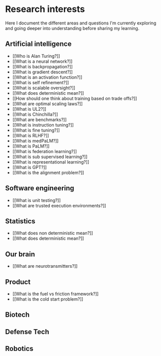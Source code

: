 # Research interests

Here I document the different areas and questions I'm currently exploring and going deeper into understanding before sharing my learning.

## Artificial intelligence
- [[Who is Alan Turing?]]
- [[What is a neural network?]]
- [[What is backpropagation?]]
- [[What is gradient descent?]]
- [[What is an activation function?]]
- [[What is self refinement?]]
- [[What is scalable oversight?]]
- [[What does deterministic mean?]]
- [[How should one think about training based on trade offs?]]
- [[What are optimal scaling laws?]]
- [[What is UL2?]]
- [[What is Chinchilla?]]
- [[What are benchmarks?]]
- [[What is instruction tuning?]]
- [[What is fine tuning?]]
- [[What is RLHF?]]
- [[What is medPaLM?]]
- [[What is PaLM?]]
- [[What is federation learning?]]
- [[What is sub supervised learning?]]
- [[What is representational learning?]]
- [[What is GPT?]]
- [[What is the alignment problem?]]

## Software engineering
- [[What is unit testing?]]
- [[What are trusted execution environments?]]

## Statistics
- [[What does non deterministic mean?]]
- [[What does deterministic mean?]]

## Our brain
- [[What are neurotransmitters?]]

## Product
- [[What is the fuel vs friction framework?]]
- [[What is the cold start problem?]]

## Biotech

## Defense Tech

## Robotics